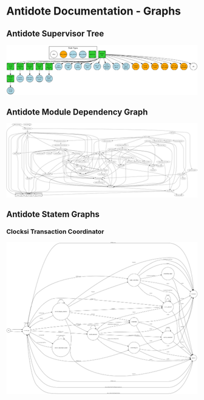 # Antidote Documentation - Graphs


## Antidote Supervisor Tree

![](suptree-doc/current.png)

## Antidote Module Dependency Graph

![](module-doc/current.png)

## Antidote Statem Graphs

### Clocksi Transaction Coordinator

![](statem-doc/clocksi_interactive_coord.png)

